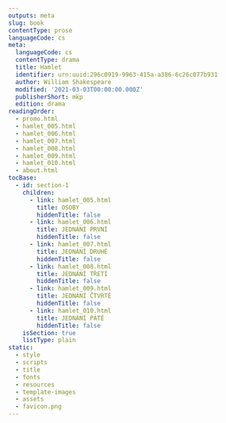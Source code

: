 ```yaml
---
outputs: meta
slug: book
contentType: prose
languageCode: cs
meta:
  languageCode: cs
  contentType: drama
  title: Hamlet
  identifier: urn:uuid:296c0919-9963-415a-a386-6c26c077b931
  author: William Shakespeare
  modified: '2021-03-03T00:00:00.000Z'
  publisherShort: mkp
  edition: drama
readingOrder:
  - promo.html
  - hamlet_005.html
  - hamlet_006.html
  - hamlet_007.html
  - hamlet_008.html
  - hamlet_009.html
  - hamlet_010.html
  - about.html
tocBase:
  - id: section-1
    children:
      - link: hamlet_005.html
        title: OSOBY
        hiddenTitle: false
      - link: hamlet_006.html
        title: JEDNÁNÍ PRVNÍ
        hiddenTitle: false
      - link: hamlet_007.html
        title: JEDNÁNÍ DRUHÉ
        hiddenTitle: false
      - link: hamlet_008.html
        title: JEDNÁNÍ TŘETÍ
        hiddenTitle: false
      - link: hamlet_009.html
        title: JEDNÁNÍ ČTVRTÉ
        hiddenTitle: false
      - link: hamlet_010.html
        title: JEDNÁNÍ PÁTÉ
        hiddenTitle: false
    isSection: true
    listType: plain
static:
  - style
  - scripts
  - title
  - fonts
  - resources
  - template-images
  - assets
  - favicon.png
---
```

